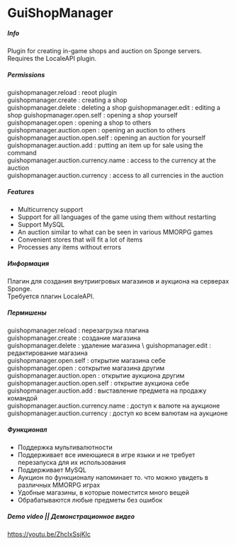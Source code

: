 # GuiShopManager

##### Info
Plugin for creating in-game shops and auction on Sponge servers. \
Requires the LocaleAPI plugin.

##### Permissions
guishopmanager.reload : reoot plugin  \
guishopmanager.create : creating a shop \
guishopmanager.delete : deleting a shop
guishopmanager.edit : editing a shop
guishopmanager.open.self : opening a shop yourself \
guishopmanager.open : opening a shop to others \
guishopmanager.auction.open : opening an auction to others \
guishopmanager.auction.open.self : opening an auction for yourself \
guishopmanager.auction.add : putting an item up for sale using the command \
guishopmanager.auction.currency.name : access to the currency at the auction \
guishopmanager.auction.currency : access to all currencies in the auction

##### Features
- Multicurrency support
- Support for all languages of the game using them without restarting
- Support MySQL
- An auction similar to what can be seen in various MMORPG games
- Convenient stores that will fit a lot of items
- Processes any items without errors



##### Информация
Плагин для создания внутриигровых магазинов и аукциона на серверах Sponge. \
Требуется плагин LocaleAPI.

##### Пермишены
guishopmanager.reload : перезагрузка плагина \
guishopmanager.create : создание магазина \
guishopmanager.delete : удаление магазина \ 
guishopmanager.edit : редактирование магазина \
guishopmanager.open.self : открытие магазина себе \
guishopmanager.open : соткрытие магазина другим \
guishopmanager.auction.open : открытие аукциона другим \
guishopmanager.auction.open.self : открытие аукциона себе \
guishopmanager.auction.add : выставление предмета на продажу командой \
guishopmanager.auction.currency.name : доступ к валюте на аукционе \
guishopmanager.auction.currency : доступ ко всем валютам на аукционе

##### Функционал
- Поддержка мультивалютности
- Поддерживает все имеющиеся в игре языки и не требует перезапуска для их использования
- Поддерживает MySQL
- Аукцион по функционалу напоминает то. что можно увидеть в различных MMORPG играх
- Удобные магазины, в которые поместится много вещей
- Обрабатываются любые предметы без ошибок


##### Demo video || Демонстрационное видео
https://youtu.be/ZhcIxSsjKlc
